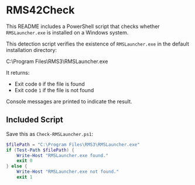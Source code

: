# RMS42Check

This README includes a PowerShell script that checks whether `RMSLauncher.exe` is installed on a Windows system.

This detection script verifies the existence of `RMSLauncher.exe` in the default installation directory:

C:\Program Files\RMS3\RMSLauncher.exe

It returns:
- Exit code `0` if the file is found
- Exit code `1` if the file is not found

Console messages are printed to indicate the result.

## Included Script

Save this as `Check-RMSLauncher.ps1`:

```powershell
$filePath = "C:\Program Files\RMS3\RMSLauncher.exe"
if (Test-Path $filePath) {
    Write-Host "RMSLauncher.exe found."
    exit 0
} else {
    Write-Host "RMSLauncher.exe not found."
    exit 1

```
